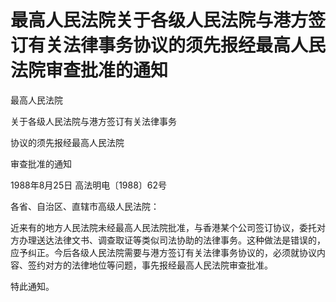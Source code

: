 # 最高人民法院关于各级人民法院与港方签订有关法律事务协议的须先报经最高人民法院审查批准的通知

<!-- INFO END -->

最高人民法院

关于各级人民法院与港方签订有关法律事务

协议的须先报经最高人民法院

审查批准的通知

1988年8月25日 高法明电〔1988〕62号

各省、自治区、直辖市高级人民法院：

近来有的地方人民法院未经最高人民法院批准，与香港某个公司签订协议，委托对方办理送达法律文书、调查取证等类似司法协助的法律事务。这种做法是错误的，应予纠正。今后各级人民法院需要与港方签订有关法律事务协议的，必须就协议内容、签约对方的法律地位等问题，事先报经最高人民法院审查批准。

特此通知。
